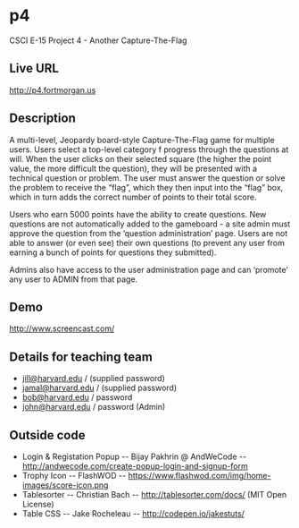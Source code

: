 # p4
CSCI E-15 Project 4 - Another Capture-The-Flag

## Live URL
<http://p4.fortmorgan.us>

## Description
A multi-level, Jeopardy board-style Capture-The-Flag game for multiple users.  Users select a top-level category f progress through the questions at will.  When the user clicks on their selected square (the higher the point value, the more difficult the question), they will be presented with a technical question or problem.  The user must answer the question or solve the problem to receive the “flag”, which they then input into the “flag” box, which in turn adds the correct number of points to their total score.

Users who earn 5000 points have the ability to create questions.  New questions are not automatically added to the gameboard - a site admin must approve the question from the ‘question administration’ page.  Users are not able to answer (or even see) their own questions (to prevent any user from earning a bunch of points for questions they submitted).

Admins also have access to the user administration page and can ‘promote’ any user to ADMIN from that page.

## Demo
<http://www.screencast.com/>

## Details for teaching team
* jill@harvard.edu / (supplied password)
* jamal@harvard.edu / (supplied password)
* bob@harvard.edu / password
* john@harvard.edu / password (Admin)

## Outside code
* Login & Registation Popup -- Bijay Pakhrin @ AndWeCode -- http://andwecode.com/create-popup-login-and-signup-form
* Trophy Icon -- FlashWOD -- https://www.flashwod.com/img/home-images/score-icon.png
* Tablesorter -- Christian Bach -- http://tablesorter.com/docs/ (MIT Open License)
* Table CSS -- Jake Rocheleau -- http://codepen.io/jakestuts/
